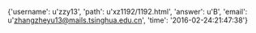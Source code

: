 {'username': u'zzy13', 'path': u'xz1192/1192.html', 'answer': u'B', 'email': u'zhangzheyu13@mails.tsinghua.edu.cn', 'time': '2016-02-24:21:47:38'}